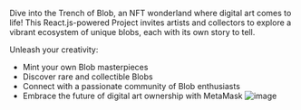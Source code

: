 Dive into the Trench of Blob, an NFT wonderland where digital art comes to life!  This React.js-powered Project invites artists and collectors to explore a vibrant ecosystem of unique blobs, each with its own story to tell. 

Unleash your creativity:

* Mint your own Blob masterpieces
* Discover rare and collectible Blobs
* Connect with a passionate community of Blob enthusiasts
* Embrace the future of digital art ownership with MetaMask
![image](https://github.com/hassanzafarr/Trench-Of-Blob/assets/61226227/f20a2c82-8806-4fc1-b17d-efbed1e82fcf)
